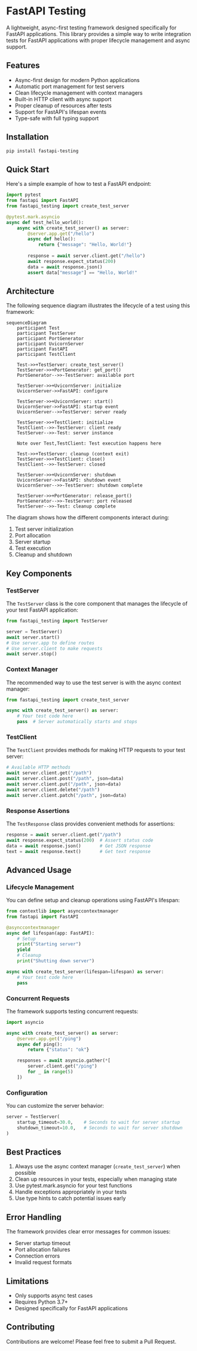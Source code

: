 # FastAPI Testing

A lightweight, async-first testing framework designed specifically for FastAPI applications. This library provides a simple way to write integration tests for FastAPI applications with proper lifecycle management and async support.

## Features

- Async-first design for modern Python applications
- Automatic port management for test servers
- Clean lifecycle management with context managers
- Built-in HTTP client with async support
- Proper cleanup of resources after tests
- Support for FastAPI's lifespan events
- Type-safe with full typing support

## Installation

```bash
pip install fastapi-testing
```

## Quick Start

Here's a simple example of how to test a FastAPI endpoint:

```python
import pytest
from fastapi import FastAPI
from fastapi_testing import create_test_server

@pytest.mark.asyncio
async def test_hello_world():
    async with create_test_server() as server:
        @server.app.get("/hello")
        async def hello():
            return {"message": "Hello, World!"}
            
        response = await server.client.get("/hello")
        await response.expect_status(200)
        data = await response.json()
        assert data["message"] == "Hello, World!"
```

## Architecture

The following sequence diagram illustrates the lifecycle of a test using this framework:

```mermaid
sequenceDiagram
    participant Test
    participant TestServer
    participant PortGenerator
    participant UvicornServer
    participant FastAPI
    participant TestClient

    Test->>+TestServer: create_test_server()
    TestServer->>+PortGenerator: get_port()
    PortGenerator-->>-TestServer: available port
    
    TestServer->>+UvicornServer: initialize
    UvicornServer->>FastAPI: configure
    
    TestServer->>+UvicornServer: start()
    UvicornServer->>FastAPI: startup event
    UvicornServer-->>TestServer: server ready
    
    TestServer->>+TestClient: initialize
    TestClient-->>-TestServer: client ready
    TestServer-->>-Test: server instance
    
    Note over Test,TestClient: Test execution happens here
    
    Test->>+TestServer: cleanup (context exit)
    TestServer->>+TestClient: close()
    TestClient-->>-TestServer: closed
    
    TestServer->>+UvicornServer: shutdown
    UvicornServer->>FastAPI: shutdown event
    UvicornServer-->>-TestServer: shutdown complete
    
    TestServer->>+PortGenerator: release_port()
    PortGenerator-->>-TestServer: port released
    TestServer-->>-Test: cleanup complete
```

The diagram shows how the different components interact during:
1. Test server initialization
2. Port allocation
3. Server startup
4. Test execution
5. Cleanup and shutdown

## Key Components

### TestServer

The `TestServer` class is the core component that manages the lifecycle of your test FastAPI application:

```python
from fastapi_testing import TestServer

server = TestServer()
await server.start()
# Use server.app to define routes
# Use server.client to make requests
await server.stop()
```

### Context Manager

The recommended way to use the test server is with the async context manager:

```python
from fastapi_testing import create_test_server

async with create_test_server() as server:
    # Your test code here
    pass  # Server automatically starts and stops
```

### TestClient

The `TestClient` provides methods for making HTTP requests to your test server:

```python
# Available HTTP methods
await server.client.get("/path")
await server.client.post("/path", json=data)
await server.client.put("/path", json=data)
await server.client.delete("/path")
await server.client.patch("/path", json=data)
```

### Response Assertions

The `TestResponse` class provides convenient methods for assertions:

```python
response = await server.client.get("/path")
await response.expect_status(200)  # Assert status code
data = await response.json()       # Get JSON response
text = await response.text()       # Get text response
```

## Advanced Usage

### Lifecycle Management

You can define setup and cleanup operations using FastAPI's lifespan:

```python
from contextlib import asynccontextmanager
from fastapi import FastAPI

@asynccontextmanager
async def lifespan(app: FastAPI):
    # Setup
    print("Starting server")
    yield
    # Cleanup
    print("Shutting down server")

async with create_test_server(lifespan=lifespan) as server:
    # Your test code here
    pass
```

### Concurrent Requests

The framework supports testing concurrent requests:

```python
import asyncio

async with create_test_server() as server:
    @server.app.get("/ping")
    async def ping():
        return {"status": "ok"}

    responses = await asyncio.gather(*[
        server.client.get("/ping")
        for _ in range(5)
    ])
```

### Configuration

You can customize the server behavior:

```python
server = TestServer(
    startup_timeout=30.0,    # Seconds to wait for server startup
    shutdown_timeout=10.0,   # Seconds to wait for server shutdown
)
```

## Best Practices

1. Always use the async context manager (`create_test_server`) when possible
2. Clean up resources in your tests, especially when managing state
3. Use pytest.mark.asyncio for your test functions
4. Handle exceptions appropriately in your tests
5. Use type hints to catch potential issues early

## Error Handling

The framework provides clear error messages for common issues:

- Server startup timeout
- Port allocation failures
- Connection errors
- Invalid request formats

## Limitations

- Only supports async test cases
- Requires Python 3.7+
- Designed specifically for FastAPI applications

## Contributing

Contributions are welcome! Please feel free to submit a Pull Request.
